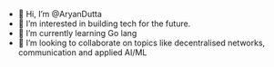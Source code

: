 - 👋 Hi, I’m @AryanDutta
- 👀 I’m interested in building tech for the future.
- 🌱 I’m currently learning Go lang
- 💞️ I’m looking to collaborate on topics like decentralised networks, communication and applied AI/ML

<!---
AryanDutta/AryanDutta is a ✨ special ✨ repository because its `README.md` (this file) appears on your GitHub profile.
You can click the Preview link to take a look at your changes.
--->
